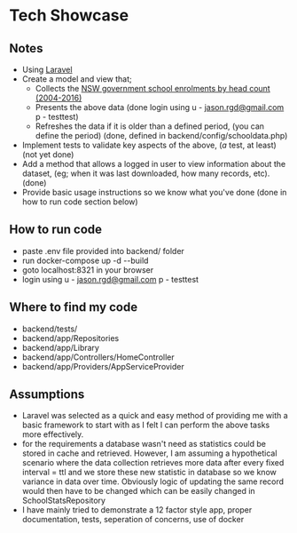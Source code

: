 # Tech Showcase

## Notes

* Using [Laravel](https://github.com/laravel/laravel)
* Create a model and view that;
   * Collects the [NSW government school enrolments by head count (2004-2016)](https://data.cese.nsw.gov.au/data/dataset/nsw-government-school-enrolments-by-head-count)
   * Presents the above data (done login using u - jason.rgd@gmail.com p - testtest)
   * Refreshes the data if it is older than a defined period, (you can define the period) (done, defined in backend/config/schooldata.php)
* Implement tests to validate key aspects of the above, (_a_ test, at least) (not yet done)
* Add a method that allows a logged in user to view information about the dataset, (eg; when it was last downloaded, how many records, etc). (done)
* Provide basic usage instructions so we know what you've done (done in how to run code section below)

## How to run code
* paste .env file provided into backend/ folder
* run docker-compose up -d --build 
* goto localhost:8321 in your browser
* login using  u - jason.rgd@gmail.com p - testtest

## Where to find my code 
* backend/tests/
* backend/app/Repositories
* backend/app/Library
* backend/app/Controllers/HomeController
* backend/app/Providers/AppServiceProvider

## Assumptions

* Laravel was selected as a quick and easy method of providing me with a basic framework to start with as I felt I can perform the above tasks more effectively.
* for the requirements a database wasn't need as statistics could be stored in cache and retrieved. However, I am assuming a hypothetical scenario
  where the data collection retrieves more data after every fixed interval = ttl and we store these new statistic in database so we know variance in data over time.
  Obviously logic of updating the same record would then have to be changed which can be easily changed in SchoolStatsRepository
* I have mainly tried to demonstrate a 12 factor style app, proper documentation, tests, seperation of concerns, use of docker

